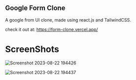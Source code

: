 ## Google Form Clone

A google from UI clone, made using react.js and TailwindCSS.

check it out at: https://form-clone.vercel.app/


# ScreenShots

![Screenshot 2023-08-22 194426](https://github.com/BhupendraShahi/form-clone/assets/62903302/3cc8ea2b-a80d-4f1d-8134-9b7d7913627d)

![Screenshot 2023-08-22 194437](https://github.com/BhupendraShahi/form-clone/assets/62903302/30133e0a-1216-4fda-8133-015d69b9dfba)
